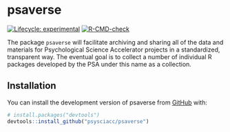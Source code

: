 
<!-- README.md is generated from README.Rmd. Please edit that file -->

# psaverse

<!-- badges: start -->

[![Lifecycle:
experimental](https://img.shields.io/badge/lifecycle-experimental-orange.svg)](https://lifecycle.r-lib.org/articles/stages.html#experimental)
[![R-CMD-check](https://github.com/psysciacc/psaverse/actions/workflows/R-CMD-check.yaml/badge.svg)](https://github.com/psysciacc/psaverse/actions/workflows/R-CMD-check.yaml)
<!-- badges: end -->

The package `psaverse` will facilitate archiving and sharing all of the
data and materials for Psychological Science Accelerator projects in a
standardized, transparent way. The eventual goal is to collect a number
of individual R packages developed by the PSA under this name as a
collection.

## Installation

You can install the development version of psaverse from
[GitHub](https://github.com/) with:

``` r
# install.packages("devtools")
devtools::install_github("psysciacc/psaverse")
```
